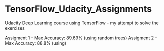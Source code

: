 # TensorFlow_Udacity_Assignments
Udacity Deep Learning course using TensorFlow  - my attempt to solve the exercises

Assigment 1 - Max Accuracy: 89.69% (using random trees)
Assigment 2 - Max Accuracy: 88.8% (using)

